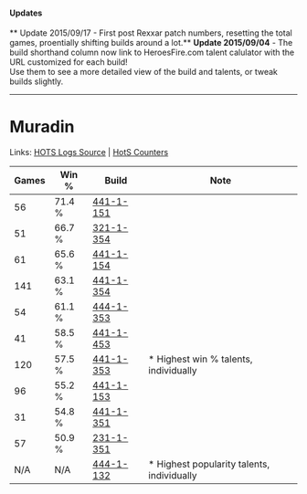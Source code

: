 #### Updates
** Update 2015/09/17 - First post Rexxar patch numbers, resetting the total games, proentially shifting builds around a lot.**
**Update 2015/09/04** - The build shorthand column now link to HeroesFire.com talent calulator with the URL customized for each build!  
Use them to see a more detailed view of the build and talents, or tweak builds slightly.

***

# Muradin

Links: [HOTS Logs Source](https://www.hotslogs.com/Sitewide/HeroDetails?Hero=Muradin) | [HotS Counters](http://hotscounters.com/#/hero/Muradin)

Games  | Win %  | Build     | Note
-----  | -----  | -----     | ----
56     | 71.4 % | [441-1-151](http://www.heroesfire.com/hots/talent-calculator/muradin#s-MF) | 
51     | 66.7 % | [321-1-354](http://www.heroesfire.com/hots/talent-calculator/muradin#oPRQ) | 
61     | 65.6 % | [441-1-154](http://www.heroesfire.com/hots/talent-calculator/muradin#s-MI) | 
141    | 63.1 % | [441-1-354](http://www.heroesfire.com/hots/talent-calculator/muradin#s-PQ) | 
54     | 61.1 % | [444-1-353](http://www.heroesfire.com/hots/talent-calculator/muradin#t5k9) | 
41     | 58.5 % | [441-1-453](http://www.heroesfire.com/hots/talent-calculator/muradin#s-Qz) | 
120    | 57.5 % | [441-1-353](http://www.heroesfire.com/hots/talent-calculator/muradin#s-PP) | * Highest win % talents, individually
96     | 55.2 % | [441-1-153](http://www.heroesfire.com/hots/talent-calculator/muradin#s-MH) | 
31     | 54.8 % | [441-1-351](http://www.heroesfire.com/hots/talent-calculator/muradin#s-PN) | 
57     | 50.9 % | [231-1-351](http://www.heroesfire.com/hots/talent-calculator/muradin#kzit) | 
N/A    | N/A    | [444-1-132](http://www.heroesfire.com/hots/talent-calculator/muradin#t5gi) | * Highest popularity talents, individually
